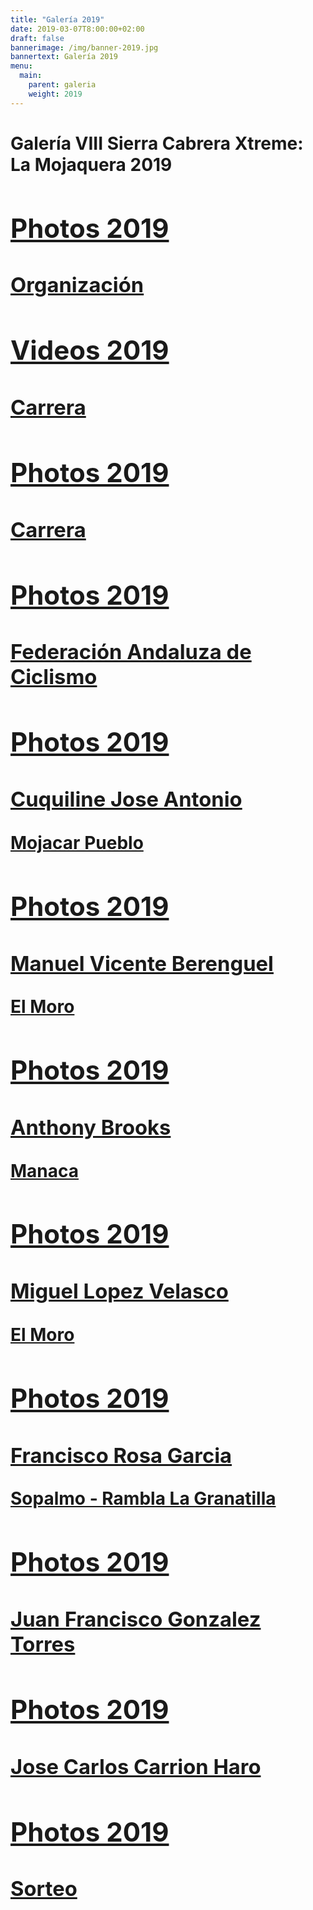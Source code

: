 ```yaml
---
title: "Galería 2019"
date: 2019-03-07T8:00:00+02:00
draft: false
bannerimage: /img/banner-2019.jpg
bannertext: Galería 2019
menu:
  main:
    parent: galeria
    weight: 2019
---
```


<h1 class="mb-5">Galería VIII Sierra Cabrera Xtreme: La Mojaquera 2019<h1>

<div class="card-deck galery">
    <a href="https://photos.app.goo.gl/7W8cSU4YaVjzcqpx7" class="card text-white text-center bg-danger galery-card">
        <div class="card-body">
            <h2 class="card-title h6">Photos 2019</h2>
            <h3 class="card-title h4">Organización</h3>
        </div>
    </a>
    <a href="https://photos.app.goo.gl/gEZFc9zKF35Cw7Z68" class="card text-white text-center bg-danger galery-card">
        <div class="card-body">
            <h2 class="card-title h6">Videos 2019</h2>
            <h3 class="card-title h4">Carrera</h3>
        </div>
    </a>
    <a href="https://photos.app.goo.gl/sf6hKiD2BGV2eaYc9" class="card text-white text-center bg-danger galery-card">
        <div class="card-body">
            <h2 class="card-title h6">Photos 2019</h2>
            <h3 class="card-title h4">Carrera</h3>
        </div>
    </a>
    <a href="https://photos.app.goo.gl/QFKZTa3ceT2zEo9Z9" class="card text-white text-center bg-danger galery-card">
        <div class="card-body">
            <h2 class="card-title h6">Photos 2019</h2>
            <h3 class="card-title h4">Federación Andaluza de Ciclismo</h3>
        </div>
    </a>
    <a href="https://photos.app.goo.gl/zFjC921ZsYn9osz58" class="card text-white text-center bg-danger galery-card">
        <div class="card-body">
            <h2 class="card-title h6">Photos 2019</h2>
            <h3 class="card-title h4">Cuquiline Jose Antonio</h3>
        </div>
        <div class="card-footer galery-card-text">
            Mojacar Pueblo
        </div>
    </a>
    <a href="https://photos.app.goo.gl/VgUMnKuyipFnCJYn8" class="card text-white text-center bg-danger galery-card">
        <div class="card-body">
            <h2 class="card-title h6">Photos 2019</h2>
            <h3 class="card-title h4">Manuel Vicente Berenguel</h3>
        </div>
        <div class="card-footer galery-card-text">
            El Moro
        </div>
    </a>
    <a href="https://photos.app.goo.gl/ekDk3B46LFey3wF4A" class="card text-white text-center bg-danger galery-card">
        <div class="card-body">
            <h2 class="card-title h6">Photos 2019</h2>
            <h3 class="card-title h4">Anthony Brooks</h3>
        </div>
        <div class="card-footer galery-card-text">
            Manaca
        </div>
    </a>
    <a href="https://photos.app.goo.gl/8rGYb94Nekw5Vw917" class="card text-white text-center bg-danger galery-card">
        <div class="card-body">
            <h2 class="card-title h6">Photos 2019</h2>
            <h3 class="card-title h4">Miguel Lopez Velasco</h3>
        </div>
        <div class="card-footer galery-card-text">
            El Moro
        </div>
    </a>
    <a href="https://photos.app.goo.gl/JoQn7XaJD8ug1tkt7" class="card text-white text-center bg-danger galery-card">
        <div class="card-body">
            <h2 class="card-title h6">Photos 2019</h2>
            <h3 class="card-title h4">Francisco Rosa Garcia</h3>
        </div>
        <div class="card-footer galery-card-text">
            Sopalmo - Rambla La Granatilla
        </div>
    </a>
    <a href="https://photos.app.goo.gl/9mqRkRyLCknfrkpM8" class="card text-white text-center bg-danger galery-card">
        <div class="card-body">
            <h2 class="card-title h6">Photos 2019</h2>
            <h3 class="card-title h4">Juan Francisco Gonzalez Torres</h3>
        </div>
    </a>
    <a href="https://photos.app.goo.gl/EUwZW6QRjLPg2i4V9" class="card text-white text-center bg-danger galery-card">
        <div class="card-body">
            <h2 class="card-title h6">Photos 2019</h2>
            <h3 class="card-title h4">Jose Carlos Carrion Haro</h3>
        </div>
    </a>
    <a href="https://photos.app.goo.gl/KrRqvN1rLDirNuJd9" class="card text-white text-center bg-danger galery-card">
        <div class="card-body">
            <h2 class="card-title h6">Photos 2019</h2>
            <h3 class="card-title h4">Sorteo</h3>
        </div>
    </a>
</div>
